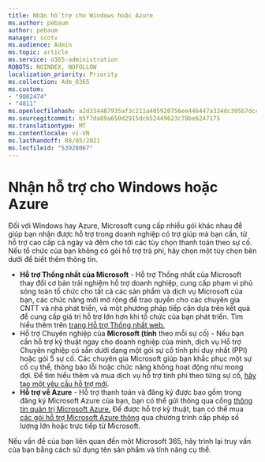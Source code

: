 ```yaml
---
title: Nhận hỗ trợ cho Windows hoặc Azure
ms.author: pebaum
author: pebaum
manager: scotv
ms.audience: Admin
ms.topic: article
ms.service: o365-administration
ROBOTS: NOINDEX, NOFOLLOW
localization_priority: Priority
ms.collection: Adm_O365
ms.custom:
- "9002474"
- "4811"
ms.openlocfilehash: a2d334487935af3c211a405920756ee446447a324dc395b7dcca253675ca9088
ms.sourcegitcommit: b5f7da89a650d2915dc652449623c78be6247175
ms.translationtype: MT
ms.contentlocale: vi-VN
ms.lasthandoff: 08/05/2021
ms.locfileid: "53928067"
---
```

# <a name="get-support-for-windows-or-azure"></a>Nhận hỗ trợ cho Windows hoặc Azure

Đối với Windows hay Azure, Microsoft cung cấp nhiều gói khác nhau để giúp bạn nhận được hỗ trợ trong doanh nghiệp có trợ giúp mà bạn cần, từ hỗ trợ cao cấp cả ngày và đêm cho tới các tùy chọn thanh toán theo sự cố. Nếu tổ chức của bạn không có gói hỗ trợ trả phí, hãy chọn một tùy chọn bên dưới để biết thêm thông tin.

- **Hỗ trợ Thống nhất của Microsoft** - Hỗ trợ Thống nhất của Microsoft thay đổi cơ bản trải nghiệm hỗ trợ doanh nghiệp, cung cấp phạm vi phủ sóng toàn tổ chức cho tất cả các sản phẩm và dịch vụ Microsoft của bạn, các chức năng mới mở rộng để trao quyền cho các chuyên gia CNTT và nhà phát triển, và một phương pháp tiếp cận dựa trên kết quả để cung cấp giá trị hỗ trợ lớn hơn khi tổ chức của bạn phát triển. Tìm hiểu thêm trên [trang Hỗ trợ Thống nhất web.](https://aka.ms/unified-support)
- Hỗ trợ Chuyên nghiệp của **Microsoft (tính** theo mỗi sự cố) - Nếu bạn cần hỗ trợ kỹ thuật ngay cho doanh nghiệp của mình, dịch vụ Hỗ trợ Chuyên nghiệp có sẵn dưới dạng một gói sự cố tính phí duy nhất (PPI) hoặc gói 5 sự cố. Các chuyên gia Microsoft giúp bạn khắc phục một sự cố cụ thể, thông báo lỗi hoặc chức năng không hoạt động như mong đợi. Để tìm hiểu thêm và mua dịch vụ hỗ trợ tính phí theo từng sự cố, [hãy tạo một yêu cầu hỗ trợ mới](https://support.microsoft.com/supportforbusiness/productselection).
- **Hỗ trợ về Azure** - Hỗ trợ thanh toán và đăng ký được bao gồm trong đăng ký Microsoft Azure của bạn, bạn có thể gửi thông qua cổng [thông tin quản trị Microsoft Azure.](https://portal.azure.com/) Để được hỗ trợ kỹ thuật, bạn có thể mua [các gói hỗ trợ Microsoft Azure thông](https://azure.microsoft.com/support/plans/) qua chương trình cấp phép số lượng lớn hoặc trực tiếp từ Microsoft.

Nếu vấn đề của bạn liên quan đến một Microsoft 365, hãy trình lại truy vấn của bạn bằng cách sử dụng tên sản phẩm và tính năng cụ thể.
